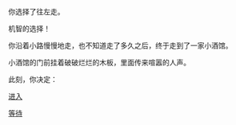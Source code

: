 你选择了往左走。

机智的选择！

你沿着小路慢慢地走，也不知道走了多久之后，终于走到了一家小酒馆。

小酒馆的门前挂着破破烂烂的木板，里面传来喧嚣的人声。

此刻，你决定：

[进入](https://github.com/HailunSong/An-Adventure-Game/blob/master/%E8%BF%9B%E5%85%A5%E5%B0%8F%E9%85%92%E9%A6%86.md)

[等待](https://github.com/HailunSong/An-Adventure-Game/blob/master/%E5%9C%A8%E5%B0%8F%E9%85%92%E9%A6%86%E5%89%8D%E7%AD%89%E5%BE%85.md)
